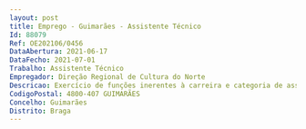 ```yaml
--- 
layout: post
title: Emprego - Guimarães - Assistente Técnico
Id: 88079
Ref: OE202106/0456
DataAbertura: 2021-06-17
DataFecho: 2021-07-01
Trabalho: Assistente Técnico
Empregador: Direção Regional de Cultura do Norte
Descricao: Exercício de funções inerentes à carreira e categoria de assistente técnico, entre as quais  produção de eventos culturais, apoio à conservação preventiva de espaços e coleções, trabalhos de manutenção, bilheteira, loja, vigilância e visitas guiadas.
CodigoPostal: 4800-407 GUIMARÃES
Concelho: Guimarães
Distrito: Braga
--- 
```


